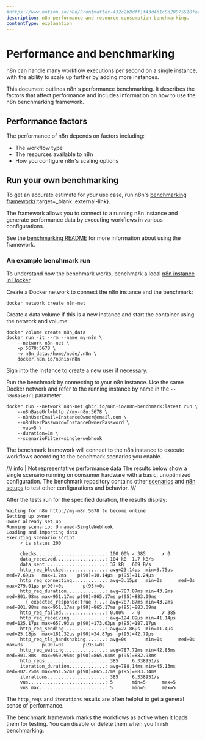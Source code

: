 ```yaml
---
#https://www.notion.so/n8n/Frontmatter-432c2b8dff1f43d4b1c8d20075510fe4
description: n8n performance and resource consumption benchmarking.
contentType: explanation
---
```


# Performance and benchmarking

n8n can handle many workflow executions per second on a single instance, with the ability to scale up further by adding more instances.

This document outlines n8n's performance benchmarking. It describes the factors that affect performance and includes information on how to use the n8n benchmarking framework.

## Performance factors

The performance of n8n depends on factors including: 

* The workflow type
* The resources available to n8n
* How you configure n8n's scaling options

## Run your own benchmarking

To get an accurate estimate for your use case, run n8n's [benchmarking framework](https://github.com/n8n-io/n8n/tree/master/packages/%40n8n/benchmark){:target=_blank .external-link}.

The framework allows you to connect to a running n8n instance and generate performance data by executing workflows in various configurations.

See the [benchmarking README](https://github.com/n8n-io/n8n/tree/master/packages/%40n8n/benchmark#n8n-benchmarking-tool) for more information about using the framework.

### An example benchmark run 

To understand how the benchmark works, benchmark a local [n8n instance in Docker](/hosting/installation/docker/).

Create a Docker network to connect the n8n instance and the benchmark:

```shell
docker network create n8n-net
```

Create a data volume if this is a new instance and start the container using the network and volume:

```shell
docker volume create n8n_data
docker run -it --rm --name my-n8n \
	--network n8n-net \
	-p 5678:5678 \
	-v n8n_data:/home/node/.n8n \
	docker.n8n.io/n8nio/n8n
```

Sign into the instance to create a new user if necessary.

Run the benchmark by connecting to your n8n instance. Use the same Docker network and refer to the running instance by name in the `--n8nBaseUrl` parameter:

```shell
docker run --network n8n-net ghcr.io/n8n-io/n8n-benchmark:latest run \
	--n8nBaseUrl=http://my-n8n:5678 \
	--n8nUserEmail=InstanceOwner@email.com \
	--n8nUserPassword=InstanceOwnerPassword \
	--vus=5 \
	--duration=1m \
	--scenarioFilter=single-webhook
```

The benchmark framework will connect to the n8n instance to execute workflows according to the benchmark scenarios you enable.

/// info | Not representative performance data
The results below show a single scenario running on consumer hardware with a basic, unoptimized configuration. The benchmark repository contains other [scenarios](https://github.com/n8n-io/n8n/tree/master/packages/%40n8n/benchmark/scenarios) and [n8n setups](https://github.com/n8n-io/n8n/tree/master/packages/%40n8n/benchmark/scripts/n8n-setups) to test other configurations and behavior.
///

After the tests run for the specified duration, the results display:

```
Waiting for n8n http://my-n8n:5678 to become online
Setting up owner
Owner already set up
Running scenario: Unnamed-SingleWebhook
Loading and importing data
Executing scenario script
     ✓ is status 200

     checks.........................: 100.00% ✓ 385      ✗ 0  
     data_received..................: 104 kB  1.7 kB/s
     data_sent......................: 37 kB   609 B/s
     http_req_blocked...............: avg=23.14µs  min=3.75µs  med=7.69µs   max=1.2ms    p(90)=10.14µs  p(95)=11.24µs 
     http_req_connecting............: avg=3.15µs   min=0s      med=0s       max=279.01µs p(90)=0s       p(95)=0s      
     http_req_duration..............: avg=787.87ms min=43.2ms  med=801.98ms max=951.17ms p(90)=865.17ms p(95)=883.09ms
       { expected_response:true }...: avg=787.87ms min=43.2ms  med=801.98ms max=951.17ms p(90)=865.17ms p(95)=883.09ms
     http_req_failed................: 0.00%   ✓ 0        ✗ 385
     http_req_receiving.............: avg=124.89µs min=41.14µs med=125.17µs max=657.93µs p(90)=173.03µs p(95)=187.17µs
     http_req_sending...............: avg=27.86µs  min=11.4µs  med=25.18µs  max=181.32µs p(90)=34.87µs  p(95)=42.79µs 
     http_req_tls_handshaking.......: avg=0s       min=0s      med=0s       max=0s       p(90)=0s       p(95)=0s      
     http_req_waiting...............: avg=787.72ms min=42.85ms med=801.8ms  max=950.95ms p(90)=865.04ms p(95)=882.93ms
     http_reqs......................: 385     6.338951/s
     iteration_duration.............: avg=788.14ms min=45.13ms med=802.25ms max=951.52ms p(90)=865.37ms p(95)=883.34ms
     iterations.....................: 385     6.338951/s
     vus............................: 5       min=5      max=5
     vus_max........................: 5       min=5      max=5
```

The `http_reqs` and `iterations` results are often helpful to get a general sense of performance.

The benchmark framework marks the workflows as active when it loads them for testing. You can disable or delete them when you finish benchmarking.
